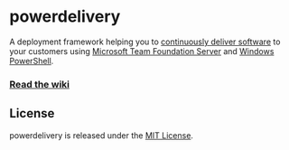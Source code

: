 powerdelivery
=============

A deployment framework helping you to [continuously deliver software](http://continuousdelivery.com/) to your customers using [Microsoft Team Foundation Server](http://msdn.microsoft.com/en-us/vstudio/ff637362.aspx) and [Windows PowerShell](http://technet.microsoft.com/en-us/library/bb978526.aspx).

### [Read the wiki](https://github.com/eavonius/powerdelivery/wiki)

## License

powerdelivery is released under the [MIT License](http://www.opensource.org/licenses/MIT).